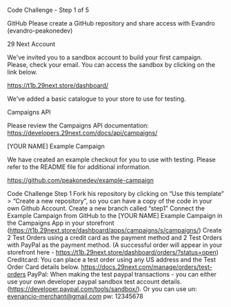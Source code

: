 Code Challenge - Step 1 of 5
 


GitHub
Please create a GitHub repository and share access with Evandro (evandro-peakonedev)

29 Next Account

We've invited you to a sandbox account to build your first campaign. Please, check your email. You can access the sandbox by clicking on the link below.

https://t1b.29next.store/dashboard/

We've added a basic catalogue to your store to use for testing.

Campaigns API

Please review the Campaigns API documentation:
https://developers.29next.com/docs/api/campaigns/

[YOUR NAME] Example Campaign

We have created an example checkout for you to use with testing. Please refer to the README file for additional information.

https://github.com/peakonedev/example-campaign

Code Challenge Step 1
Fork his repository by clicking on “Use this template” > “Create a new repository”, so you can have a copy of the code in your own Github Account.
Create a new branch called “step1”
Connect the Example Campaign from GitHub to the [YOUR NAME] Example Campaign in the Campaigns App in your storefront (https://t1b.29next.store/dashboard/apps/campaigns/s/campaigns/)
Create 2 Test Orders using a credit card as the payment method and 2 Test Orders with PayPal as the payment method. (A successful order will appear in your storefront here - https://t1b.29next.store/dashboard/orders/?status=open)
Creditcard:
You can place a test order using any US address and the Test Order Card details below.
https://docs.29next.com/manage/orders/test-orders
PayPal:
When making the test paypal transactions - you can either use your own developer paypal sandbox test account details. (https://developer.paypal.com/tools/sandbox/). Or you can use
un: evenancio-merchant@gmail.com
pw: 12345678
